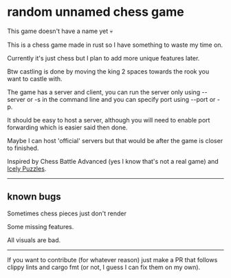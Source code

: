 # random unnamed chess game

This game doesn't have a name yet :skull:

This is a chess game made in rust so I have something to waste my time on.

Currently it's just chess but I plan to add more unique features later.

Btw castling is done by moving the king 2 spaces towards the rook you want to castle with.

The game has a server and client, you can run the server only using --server or -s in the command line and you can specify port using --port or -p.

It should be easy to host a server, although you will need to enable port forwarding which is easier said then done.

Maybe I can host 'official' servers but that would be after the game is closer to finished.

Inspired by Chess Battle Advanced (yes I know that's not a real game) and [Icely Puzzles](https://www.youtube.com/@IcelyPuzzles).

---
## known bugs

Sometimes chess pieces just don't render

Some missing features.

All visuals are bad.

---

If you want to contribute (for whatever reason) just make a PR that follows clippy lints and cargo fmt (or not, I guess I can fix them on my own).
